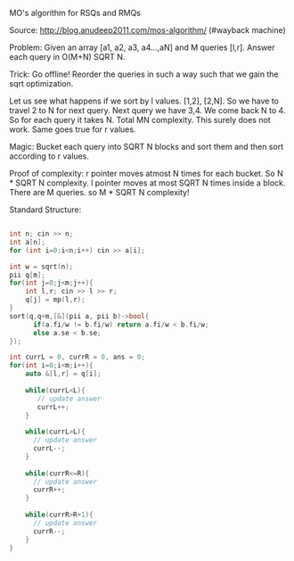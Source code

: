 MO's algorithm for RSQs and RMQs 

Source: http://blog.anudeep2011.com/mos-algorithm/ (#wayback machine)

Problem: Given an array [a1, a2, a3, a4...,aN] and M queries [l,r]. Answer each query in O(M+N) SQRT N.

Trick: Go offline! Reorder the queries in such a way such that we gain the sqrt optimization.

Let us see what happens if we sort by l values. [1,2], [2,N]. So we have to travel 2 to N for next query. Next query we have 3,4. We come back N to 4. So for each query it
takes N. Total MN complexity. This surely does not work. Same goes true for r values. 

Magic: Bucket each query into SQRT N blocks and sort them and then sort according to r values.

Proof of complexity: r pointer moves atmost N times for each bucket. So N * SQRT N complexity. 
l pointer moves at most SQRT N times inside a block. There are M queries. so M * SQRT N complexity!  

Standard Structure: 

```cpp

int n; cin >> n;
int a[n];
for (int i=0;i<n;i++) cin >> a[i];

int w = sqrt(n); 
pii q[m];
for(int j=0;j<m;j++){
    int l,r; cin >> l >> r;
    q[j] = mp(l,r);
}
sort(q,q+m,[&](pii a, pii b)->bool{
      if(a.fi/w != b.fi/w) return a.fi/w < b.fi/w; 
      else a.se < b.se; 
});

int currL = 0, currR = 0, ans = 0; 
for(int i=0;i<m;i++){
    auto &[l,r] = q[i];
    
    while(currL<L){
       // update answer
       currL++;
    }
    
    while(currL>L){
      // update answer 
      currL--;
    }
    
    while(currR<=R){
      // update answer 
      currR++;
    }
    
    while(currR>R+1){
      // update answer 
      currR--;
    }
}

```


